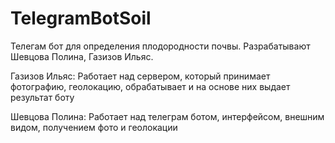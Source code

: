 # TelegramBotSoil
Телегам бот для определения плодородности почвы. Разрабатывают Шевцова Полина, Газизов Ильяс.

Газизов Ильяс: Работает над сервером, который принимает фотографию, геолокацию, обрабатывает и на основе них выдает результат боту

Шевцова Полина: Работает над телеграм ботом, интерфейсом, внешним видом, получением фото и геолокации
